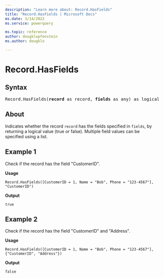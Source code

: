 ```yaml
---
description: "Learn more about: Record.HasFields"
title: "Record.HasFields | Microsoft Docs"
ms.date: 3/14/2022
ms.service: powerquery

ms.topic: reference
author: dougklopfenstein
ms.author: dougklo

---
```

# Record.HasFields

## Syntax

<pre>
Record.HasFields(<b>record</b> as record, <b>fields</b> as any) as logical 
</pre>
  
## About

Indicates whether the record `record` has the fields specified in `fields`, by returning a logical value (true or false). Multiple field values can be specified using a list.

## Example 1

Check if the record has the field "CustomerID".

**Usage**

```powerquery-m
Record.HasFields([CustomerID = 1, Name = "Bob", Phone = "123-4567"], "CustomerID")
```

**Output**

`true`

## Example 2

Check if the record has the field "CustomerID" and "Address".

**Usage**

```powerquery-m
Record.HasFields([CustomerID = 1, Name = "Bob", Phone = "123-4567"], {"CustomerID", "Address"})
```

**Output**

`false`

